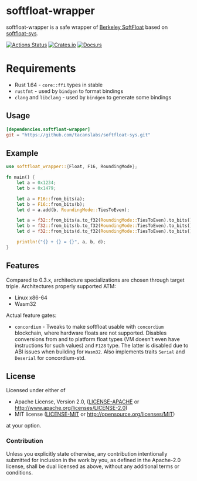 # softfloat-wrapper
softfloat-wrapper is a safe wrapper of [Berkeley SoftFloat](https://github.com/ucb-bar/berkeley-softfloat-3) based on [softfloat-sys](https://crates.io/crates/softfloat-sys).

[![Actions Status](https://github.com/dalance/softfloat-wrapper/workflows/Regression/badge.svg)](https://github.com/dalance/softfloat-wrapper/actions)
[![Crates.io](https://img.shields.io/crates/v/softfloat-wrapper.svg)](https://crates.io/crates/softfloat-wrapper)
[![Docs.rs](https://docs.rs/softfloat-wrapper/badge.svg)](https://docs.rs/softfloat-wrapper)

# Requirements

* Rust 1.64 - `core::ffi` types in stable
* `rustfmt` - used by `bindgen` to format bindings
* `clang` and `libclang` - used by `bindgen` to generate some bindings

## Usage

```Cargo.toml
[dependencies.softfloat-wrapper]
git = "https://github.com/tacanslabs/softfloat-sys.git"
```

## Example

```rust
use softfloat_wrapper::{Float, F16, RoundingMode};

fn main() {
    let a = 0x1234;
    let b = 0x1479;

    let a = F16::from_bits(a);
    let b = F16::from_bits(b);
    let d = a.add(b, RoundingMode::TiesToEven);

    let a = f32::from_bits(a.to_f32(RoundingMode::TiesToEven).to_bits());
    let b = f32::from_bits(b.to_f32(RoundingMode::TiesToEven).to_bits());
    let d = f32::from_bits(d.to_f32(RoundingMode::TiesToEven).to_bits());

    println!("{} + {} = {}", a, b, d);
}
```

## Features

Compared to 0.3.x, architecture specializations are chosen through target triple.
Architectures properly supported ATM:

* Linux x86-64
* Wasm32

Actual feature gates:

* `concordium` - Tweaks to make softfloat usable with `concordium` blockchain, where hardware floats are not supported. Disables conversions from and to platform float types (VM doesn't even have instructions for such values)
and `F128` type. The latter is disabled due to ABI issues when building for `Wasm32`.
Also implements traits `Serial` and `Deserial` for concordium-std.

## License

Licensed under either of

 * Apache License, Version 2.0, ([LICENSE-APACHE](LICENSE-APACHE) or http://www.apache.org/licenses/LICENSE-2.0)
 * MIT license ([LICENSE-MIT](LICENSE-MIT) or http://opensource.org/licenses/MIT)

at your option.

### Contribution

Unless you explicitly state otherwise, any contribution intentionally
submitted for inclusion in the work by you, as defined in the Apache-2.0
license, shall be dual licensed as above, without any additional terms or
conditions.
